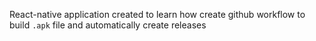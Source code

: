 React-native application created to learn how create github workflow to build `.apk` file and automatically create releases
